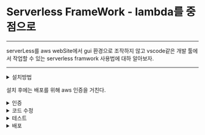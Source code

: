 # Serverless FrameWork - lambda를 중점으로

- - -
serverLess를 aws webSite에서 gui 환경으로 조작하지 않고
vscode같은 개발 툴에서 작업할 수 있는 serverless framwork 사용법에 대하 알아보자.
- - -

<details>
  <summary>설치방법</summary>
   
   1. serverless 설치 
      - npm i g serverless
   2. 작업 폴더 생성 후
      - serverless create --template aws-nodejs
   3. 완료되면 3가지 파일이 생성된다.
      - ![csv](../img/create-init.png)
</details>

설치 후에는 배포를 위해 aws 인증을 거친다.

<details>
  <summary>인증</summary>
  terminal에서 아래 명령어로 인증한다.

  ```javascript
    serverless config credentials --provider aws --key mykey --secret myseretkey
  ```
</details>


<details>
  <summary>코드 수정</summary>
  만들어진 js 파일을 수정한다.
  
  ```javascript
  "use strict";

module.exports.hello = async (event) => {
  return {
    statusCode: 200,
    body: JSON.stringify(
      {
        message: "Go Serverless v1.0! Your function executed successfully!",
        input: event,
      },
      null,
      2
    ),
  };
   return { message: 'Go Serverless v1.0! Your function executed successfully!', event };
};
  ```
</details>


<details>
  <summary>테스트</summary>
  테스트 명령어 

  ```javascript
   serverless invoke -f hello
  ```
</details>


<details>
  <summary>배포</summary>
  yml 파일수정 -> 화살표 표시를 잘 수정한다.

 ```yml
    # Welcome to Serverless!
    #
    # This file is the main config file for your service.
    # It's very minimal at this point and uses default values.
    # You can always add more config options for more control.
    # We've included some commented out config examples here.
    # Just uncomment any of them to get that config option.
    #
    # For full config options, check the docs:
    #    docs.serverless.com
    #
    # Happy Coding!

    service: sw  -> 이게 람다의 이름이 된다.
    # app and org for use with dashboard.serverless.com
    #app: your-app-name
    #org: your-org-name

    # You can pin your service to only deploy with a specific Serverless version
    # Check out our docs for more details
    frameworkVersion: '2'

    provider:
      name: aws
      runtime: nodejs12.x
      lambdaHashingVersion: 20201221

    # you can overwrite defaults here
      stage: dev
      region: ap-northeast-2 -> region을 적어줘야한다 default는 north-est 인거같다.

    # you can add statements to the Lambda function's IAM Role here
    #  iamRoleStatements:
    #    - Effect: "Allow"
    #      Action:
    #        - "s3:ListBucket"
    #      Resource: { "Fn::Join" : ["", ["arn:aws:s3:::", { "Ref" : "ServerlessDeploymentBucket" } ] ]  }
    #    - Effect: "Allow"
    #      Action:
    #        - "s3:PutObject"
    #      Resource:
    #        Fn::Join:
    #          - ""
    #          - - "arn:aws:s3:::"
    #            - "Ref" : "ServerlessDeploymentBucket"
    #            - "/*"

    # you can define service wide environment variables here
    #  environment:
    #    variable1: value1

    # you can add packaging information here
    #package:
    #  patterns:
    #    - '!exclude-me.js'
    #    - '!exclude-me-dir/**'
    #    - include-me.js
    #    - include-me-dir/**

    functions:
      hello:
        handler: handler.hello -> 함수이름이다.
          events:
            - httpApi: // api gateway와 자동 연결된다.
                path: /users/create
                method: get

      -> 함수를 여러개 생성할 경우
      hello2:
        handler: /func/handler.hello2 -> 함수이름이다. (경로)
          events:
            - httpApi: // api gateway와 자동 연결된다.
                path: /users/create
                method: get

    #      - websocket: $connect
    #      - s3: ${env:BUCKET}
    #      - schedule: rate(10 minutes)
    #      - sns: greeter-topic
    #      - stream: arn:aws:dynamodb:region:XXXXXX:table/foo/stream/1970-01-01T00:00:00.000
    #      - alexaSkill: amzn1.ask.skill.xx-xx-xx-xx
    #      - alexaSmartHome: amzn1.ask.skill.xx-xx-xx-xx
    #      - iot:
    #          sql: "SELECT * FROM 'some_topic'"
    #      - cloudwatchEvent:
    #          event:
    #            source:
    #              - "aws.ec2"
    #            detail-type:
    #              - "EC2 Instance State-change Notification"
    #            detail:
    #              state:
    #                - pending
    #      - cloudwatchLog: '/aws/lambda/hello'
    #      - cognitoUserPool:
    #          pool: MyUserPool
    #          trigger: PreSignUp
    #      - alb:
    #          listenerArn: arn:aws:elasticloadbalancing:us-east-1:XXXXXX:listener/app/my-load-balancer/50dc6c495c0c9188/
    #          priority: 1
    #          conditions:
    #            host: example.com
    #            path: /hello

    #    Define function environment variables here
    #    environment:
    #      variable2: value2

    # you can add CloudFormation resource templates here
    #resources:
    #  Resources:
    #    NewResource:
    #      Type: AWS::S3::Bucket
    #      Properties:
    #        BucketName: my-new-bucket
    #  Outputs:
    #     NewOutput:
    #       Description: "Description for the output"
    #       Value: "Some output value"
  ```

  
  배포 명령어 
  ```javascript
   serverless deploy
  ```
</details>

